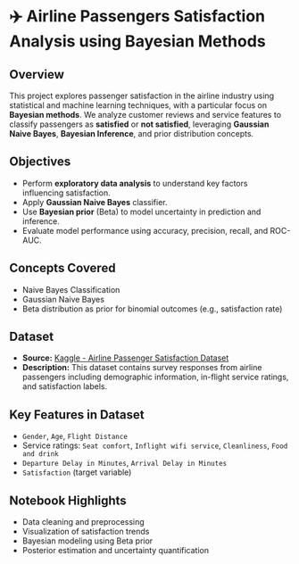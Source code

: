 # ✈️ Airline Passengers Satisfaction Analysis using Bayesian Methods

## Overview

This project explores passenger satisfaction in the airline industry using statistical and machine learning techniques, with a particular focus on **Bayesian methods**. We analyze customer reviews and service features to classify passengers as **satisfied** or **not satisfied**, leveraging **Gaussian Naive Bayes**, **Bayesian Inference**, and prior distribution concepts.

## Objectives

- Perform **exploratory data analysis** to understand key factors influencing satisfaction.
- Apply **Gaussian Naive Bayes** classifier.
- Use **Bayesian prior** (Beta) to model uncertainty in prediction and inference.
- Evaluate model performance using accuracy, precision, recall, and ROC-AUC.

## Concepts Covered

- Naive Bayes Classification
- Gaussian Naive Bayes
- Beta distribution as prior for binomial outcomes (e.g., satisfaction rate)

## Dataset

- **Source:** [Kaggle - Airline Passenger Satisfaction Dataset](https://www.kaggle.com/datasets/teejmahal20/airline-passenger-satisfaction)
- **Description:** This dataset contains survey responses from airline passengers including demographic information, in-flight service ratings, and satisfaction labels.

## Key Features in Dataset

- `Gender`, `Age`, `Flight Distance`
- Service ratings: `Seat comfort`, `Inflight wifi service`, `Cleanliness`, `Food and drink`
- `Departure Delay in Minutes`, `Arrival Delay in Minutes`
- `Satisfaction` (target variable)

## Notebook Highlights

- Data cleaning and preprocessing
- Visualization of satisfaction trends
- Bayesian modeling using Beta prior
- Posterior estimation and uncertainty quantification
